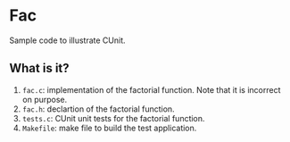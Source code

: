 # Fac
Sample code to illustrate CUnit.

## What is it?
1. `fac.c`: implementation of the factorial function. Note
    that it is incorrect on purpose.
1. `fac.h`: declartion of the factorial function.
1. `tests.c`: CUnit unit tests for the factorial function.
1. `Makefile`: make file to build the test application.

